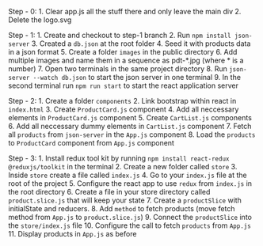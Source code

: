 Step - 0:
    1. Clear app.js all the stuff there and only leave the main div
    2. Delete the logo.svg

Step - 1:
    1. Create and checkout to step-1 branch
    2. Run `npm install json-server`
    3. Created a `db.json` at the root folder
    4. Seed it with products data in a json format
    5. Create a folder `images` in the public directory
    6. Add multiple images and name them in a sequence as pdt-*.jpg (where * is a number)
    7. Open two terminals in the same project directory
    8. Run `json-server --watch db.json` to start the json server in one terminal
    9. In the second terminal run `npm run start` to start the react application server

Step - 2:
    1. Create a folder `components`
    2. Link bootstrap within react in `index.html`
    3. Create `ProductCard.js` component
    4. Add all neccessary elements in `ProductCard.js` component
    5. Create `CartList.js` components
    6. Add all neccessary dummy elements in `CartList.js` component
    7. Fetch all `products` from `json-server` in the `App.js` component
    8. Load the `products` to `ProductCard` component from `App.js` component

Step - 3:
    1. Install redux tool kit by running `npm install react-redux @reduxjs/toolkit` in the terminal
    2. Create a new folder called `store`
    3. Inside `store` create a file called `index.js`
    4. Go to your `index.js` file at the root of the project
    5. Configure the react app to use `redux` from `index.js` in the root directory
    6. Create a file in your store directory called `product.slice.js` that will keep your state
    7. Create a `productSlice` with initialState and reducers.
    8. Add `method` to fetch products (move fetch method from `App.js` to `product.slice.js`)
    9. Connect the `productSlice` into the `store/index.js` file
    10. Configure the call to fetch `products` from `App.js`
    11. Display products in `App.js` as before